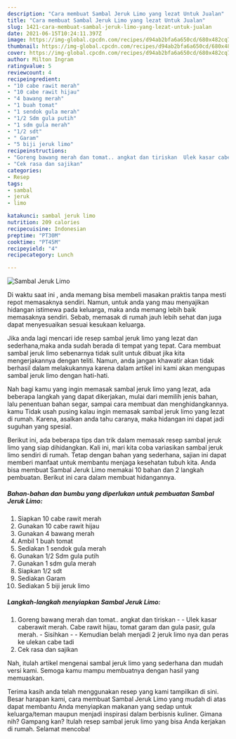 ```yaml
---
description: "Cara membuat Sambal Jeruk Limo yang lezat Untuk Jualan"
title: "Cara membuat Sambal Jeruk Limo yang lezat Untuk Jualan"
slug: 1421-cara-membuat-sambal-jeruk-limo-yang-lezat-untuk-jualan
date: 2021-06-15T10:24:11.397Z
image: https://img-global.cpcdn.com/recipes/d94ab2bfa6a650cd/680x482cq70/sambal-jeruk-limo-foto-resep-utama.jpg
thumbnail: https://img-global.cpcdn.com/recipes/d94ab2bfa6a650cd/680x482cq70/sambal-jeruk-limo-foto-resep-utama.jpg
cover: https://img-global.cpcdn.com/recipes/d94ab2bfa6a650cd/680x482cq70/sambal-jeruk-limo-foto-resep-utama.jpg
author: Milton Ingram
ratingvalue: 5
reviewcount: 4
recipeingredient:
- "10 cabe rawit merah"
- "10 cabe rawit hijau"
- "4 bawang merah"
- "1 buah tomat"
- "1 sendok gula merah"
- "1/2 Sdm gula putih"
- "1 sdm gula merah"
- "1/2 sdt"
- " Garam"
- "5 biji jeruk limo"
recipeinstructions:
- "Goreng bawang merah dan tomat.. angkat dan tiriskan  Ulek kasar caberawit merah. Cabe rawit hijau, tomat garam dan gula pasir, gula merah. Sisihkan  Kemudian belah menjadi 2 jeruk limo nya dan peras ke ulekan cabe tadi"
- "Cek rasa dan sajikan"
categories:
- Resep
tags:
- sambal
- jeruk
- limo

katakunci: sambal jeruk limo 
nutrition: 209 calories
recipecuisine: Indonesian
preptime: "PT30M"
cooktime: "PT45M"
recipeyield: "4"
recipecategory: Lunch

---
```



![Sambal Jeruk Limo](https://img-global.cpcdn.com/recipes/d94ab2bfa6a650cd/680x482cq70/sambal-jeruk-limo-foto-resep-utama.jpg)

Di waktu  saat ini , anda memang bisa membeli masakan praktis tanpa mesti repot memasaknya sendiri. Namun, untuk anda yang mau menyajikan hidangan istimewa pada keluarga, maka anda memang lebih baik memasaknya sendiri. Sebab, memasak di rumah jauh lebih sehat dan juga dapat menyesuaikan sesuai kesukaan keluarga.

Jika anda lagi mencari ide resep sambal jeruk limo yang lezat dan sederhana,maka anda sudah berada di tempat yang tepat. Cara membuat sambal jeruk limo  sebenarnya tidak sulit untuk dibuat jika kita mengerjakannya dengan teliti. Namun, anda jangan khawatir akan tidak berhasil dalam melakukannya 
karena dalam artikel ini kami akan mengupas sambal jeruk limo dengan hati-hati.  



Nah bagi kamu yang ingin memasak sambal jeruk limo yang lezat, ada beberapa langkah yang dapat dikerjakan, mulai dari memilih jenis bahan, lalu penentuan bahan segar, sampai cara membuat dan menghidangkannya. kamu Tidak usah pusing kalau ingin memasak sambal jeruk limo yang lezat di rumah. Karena, asalkan anda  tahu caranya, maka hidangan ini dapat jadi suguhan yang spesial.

Berikut ini, ada beberapa tips dan trik dalam memasak resep sambal jeruk limo yang siap dihidangkan. Kali ini, mari kita coba variasikan sambal jeruk limo sendiri di rumah. Tetap dengan bahan yang sederhana, sajian ini dapat memberi manfaat untuk membantu menjaga kesehatan tubuh kita. Anda bisa membuat Sambal Jeruk Limo memakai 10 bahan dan 2 langkah pembuatan. Berikut ini cara dalam membuat hidangannya.

<!--inarticleads1-->

##### Bahan-bahan dan bumbu yang diperlukan untuk pembuatan Sambal Jeruk Limo:

1. Siapkan 10 cabe rawit merah
1. Gunakan 10 cabe rawit hijau
1. Gunakan 4 bawang merah
1. Ambil 1 buah tomat
1. Sediakan 1 sendok gula merah
1. Gunakan 1/2 Sdm gula putih
1. Gunakan 1 sdm gula merah
1. Siapkan 1/2 sdt
1. Sediakan  Garam
1. Sediakan 5 biji jeruk limo




<!--inarticleads2-->

##### Langkah-langkah menyiapkan Sambal Jeruk Limo:

1. Goreng bawang merah dan tomat.. angkat dan tiriskan -  - Ulek kasar caberawit merah. Cabe rawit hijau, tomat garam dan gula pasir, gula merah. - Sisihkan -  - Kemudian belah menjadi 2 jeruk limo nya dan peras ke ulekan cabe tadi
1. Cek rasa dan sajikan




Nah, itulah artikel mengenai  sambal jeruk limo  yang sederhana dan mudah versi kami. Semoga kamu mampu membuatnya dengan hasil yang memuaskan. 

Terima kasih anda telah menggunakan resep yang kami tampilkan di sini. Besar harapan kami, cara membuat  Sambal Jeruk Limo yang mudah di atas dapat membantu Anda menyiapkan makanan yang sedap untuk keluarga/teman maupun menjadi inspirasi dalam berbisnis kuliner. Gimana nih? Gampang kan? Itulah resep sambal jeruk limo yang bisa Anda kerjakan di rumah. Selamat mencoba!

